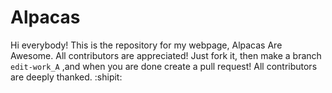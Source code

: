 Alpacas
========

Hi everybody! This is the repository for my webpage, Alpacas Are Awesome. All contributors are appreciated! Just fork it, then make a branch ``` edit-work_A ``` ,and when you are done create a pull request! All contributors are deeply thanked. :shipit:
